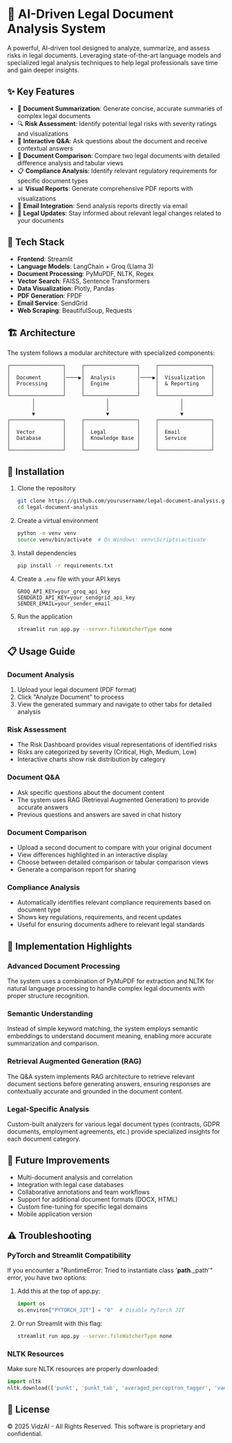 # 📄 AI-Driven Legal Document Analysis System



A powerful, AI-driven tool designed to analyze, summarize, and assess risks in legal documents. Leveraging state-of-the-art language models and specialized legal analysis techniques to help legal professionals save time and gain deeper insights.



## ✨ Key Features

- 📃 **Document Summarization**: Generate concise, accurate summaries of complex legal documents
- 🔍 **Risk Assessment**: Identify potential legal risks with severity ratings and visualizations
- 💬 **Interactive Q&A**: Ask questions about the document and receive contextual answers
- 🔀 **Document Comparison**: Compare two legal documents with detailed difference analysis and tabular views
- 📋 **Compliance Analysis**: Identify relevant regulatory requirements for specific document types
- 📊 **Visual Reports**: Generate comprehensive PDF reports with visualizations
- 📧 **Email Integration**: Send analysis reports directly via email
- 📜 **Legal Updates**: Stay informed about relevant legal changes related to your documents

## 🚀 Tech Stack

- **Frontend**: Streamlit
- **Language Models**: LangChain + Groq (Llama 3)
- **Document Processing**: PyMuPDF, NLTK, Regex
- **Vector Search**: FAISS, Sentence Transformers
- **Data Visualization**: Plotly, Pandas
- **PDF Generation**: FPDF
- **Email Service**: SendGrid
- **Web Scraping**: BeautifulSoup, Requests

## 🏗️ Architecture

The system follows a modular architecture with specialized components:

```
┌─────────────────┐     ┌─────────────────┐     ┌─────────────────┐
│                 │     │                 │     │                 │
│  Document       │────▶│  Analysis       │────▶│  Visualization  │
│  Processing     │     │  Engine         │     │  & Reporting    │
│                 │     │                 │     │                 │
└─────────────────┘     └─────────────────┘     └─────────────────┘
        │                       │                       │
        │                       │                       │
        ▼                       ▼                       ▼
┌─────────────────┐     ┌─────────────────┐     ┌─────────────────┐
│                 │     │                 │     │                 │
│  Vector         │     │  Legal          │     │  Email          │
│  Database       │     │  Knowledge Base │     │  Service        │
│                 │     │                 │     │                 │
└─────────────────┘     └─────────────────┘     └─────────────────┘
```

## 🔧 Installation

1. Clone the repository
   ```bash
   git clone https://github.com/yourusername/legal-document-analysis.git
   cd legal-document-analysis
   ```

2. Create a virtual environment
   ```bash
   python -m venv venv
   source venv/bin/activate  # On Windows: venv\Scripts\activate
   ```

3. Install dependencies
   ```bash
   pip install -r requirements.txt
   ```

4. Create a `.env` file with your API keys
   ```
   GROQ_API_KEY=your_groq_api_key
   SENDGRID_API_KEY=your_sendgrid_api_key
   SENDER_EMAIL=your_sender_email
   ```

5. Run the application
   ```bash
   streamlit run app.py --server.fileWatcherType none
   ```

## 📋 Usage Guide

### Document Analysis
1. Upload your legal document (PDF format)
2. Click "Analyze Document" to process
3. View the generated summary and navigate to other tabs for detailed analysis

### Risk Assessment
- The Risk Dashboard provides visual representations of identified risks
- Risks are categorized by severity (Critical, High, Medium, Low)
- Interactive charts show risk distribution by category

### Document Q&A
- Ask specific questions about the document content
- The system uses RAG (Retrieval Augmented Generation) to provide accurate answers
- Previous questions and answers are saved in chat history

### Document Comparison
- Upload a second document to compare with your original document
- View differences highlighted in an interactive display
- Choose between detailed comparison or tabular comparison views
- Generate a comparison report for sharing

### Compliance Analysis
- Automatically identifies relevant compliance requirements based on document type
- Shows key regulations, requirements, and recent updates
- Useful for ensuring documents adhere to relevant legal standards

## 🌟 Implementation Highlights

### Advanced Document Processing
The system uses a combination of PyMuPDF for extraction and NLTK for natural language processing to handle complex legal documents with proper structure recognition.

### Semantic Understanding
Instead of simple keyword matching, the system employs semantic embeddings to understand document meaning, enabling more accurate summarization and comparison.

### Retrieval Augmented Generation (RAG)
The Q&A system implements RAG architecture to retrieve relevant document sections before generating answers, ensuring responses are contextually accurate and grounded in the document content.

### Legal-Specific Analysis
Custom-built analyzers for various legal document types (contracts, GDPR documents, employment agreements, etc.) provide specialized insights for each document category.

## 🔮 Future Improvements

- Multi-document analysis and correlation
- Integration with legal case databases
- Collaborative annotations and team workflows
- Support for additional document formats (DOCX, HTML)
- Custom fine-tuning for specific legal domains
- Mobile application version

## ⚠️ Troubleshooting

### PyTorch and Streamlit Compatibility
If you encounter a "RuntimeError: Tried to instantiate class '__path__._path'" error, you have two options:

1. Add this at the top of app.py:
   ```python
   import os
   os.environ["PYTORCH_JIT"] = "0"  # Disable PyTorch JIT
   ```

2. Or run Streamlit with this flag:
   ```bash
   streamlit run app.py --server.fileWatcherType none
   ```

### NLTK Resources
Make sure NLTK resources are properly downloaded:
```python
import nltk
nltk.download(['punkt', 'punkt_tab', 'averaged_perceptron_tagger', 'vader_lexicon'])
```

## 📜 License

© 2025 VidzAI - All Rights Reserved. This software is proprietary and confidential.




